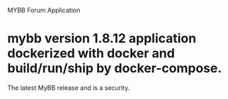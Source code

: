 MYBB Forum Application

# mybb version 1.8.12 application dockerized with docker and build/run/ship by docker-compose.
The latest MyBB release and is a security.
